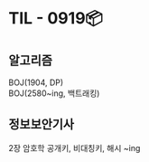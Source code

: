 # TIL - 0919📦

## 알고리즘
BOJ(1904, DP)    
BOJ(2580~ing, 백트래킹)  

## 정보보안기사  
2장 암호학 공개키, 비대칭키, 해시 ~ing  
